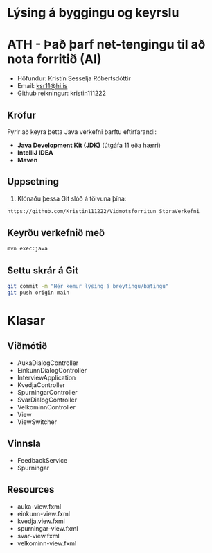 # Lýsing á byggingu og keyrslu
# ATH - Það þarf net-tengingu til að nota forritið (AI)

- Höfundur: Kristín Sesselja Róbertsdóttir
- Email: ksr11@hi.is
- Github reikningur: kristin111222

## Kröfur

Fyrir að keyra þetta Java verkefni þarftu eftirfarandi:

- **Java Development Kit (JDK)** (útgáfa 11 eða hærri)
- **IntelliJ IDEA** 
- **Maven**

## Uppsetning

1. Klónaðu þessa Git slóð á tölvuna þína:

```bash
https://github.com/Kristin111222/Vidmotsforritun_StoraVerkefni
```

## Keyrðu verkefnið með

```bash
mvn exec:java
```

## Settu skrár á Git

```bash
git commit -m "Hér kemur lýsing á breytingu/bætingu"
git push origin main
```

# Klasar
## Viðmótið
- AukaDialogController
- EinkunnDialogController
- InterviewApplication
- KvedjaController
- SpurningarController
- SvarDialogController
- VelkominnController
- View
- ViewSwitcher

## Vinnsla
- FeedbackService
- Spurningar

## Resources
- auka-view.fxml
- einkunn-view.fxml
- kvedja.view.fxml
- spurningar-view.fxml
- svar-view.fxml
- velkominn-view.fxml

